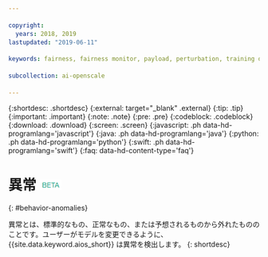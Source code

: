 ```yaml
---

copyright:
  years: 2018, 2019
lastupdated: "2019-06-11"

keywords: fairness, fairness monitor, payload, perturbation, training data, debiased

subcollection: ai-openscale

---
```


{:shortdesc: .shortdesc}
{:external: target="_blank" .external}
{:tip: .tip}
{:important: .important}
{:note: .note}
{:pre: .pre}
{:codeblock: .codeblock}
{:download: .download}
{:screen: .screen}
{:javascript: .ph data-hd-programlang='javascript'}
{:java: .ph data-hd-programlang='java'}
{:python: .ph data-hd-programlang='python'}
{:swift: .ph data-hd-programlang='swift'}
{:faq: data-hd-content-type='faq'}

# 異常 ![ベータ・タグ](images/beta.png)
{: #behavior-anomalies}

異常とは、標準的なもの、正常なもの、または予想されるものから外れたもののことです。ユーザーがモデルを変更できるように、{{site.data.keyword.aios_short}} は異常を検出します。
{: shortdesc}
